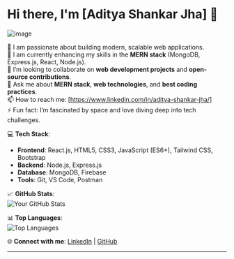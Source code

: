 # Hi there, I'm [Aditya Shankar Jha] 👋

![image](https://github.com/user-attachments/assets/b1a32c17-beb1-445e-a177-2f7c5ea8e245)


🔭 I am passionate about building modern, scalable web applications.  
🌱 I am currently enhancing my skills in the **MERN stack** (MongoDB, Express.js, React, Node.js).  
👯 I’m looking to collaborate on **web development projects** and **open-source contributions**.  
💬 Ask me about **MERN stack**, **web technologies**, and **best coding practices**.  
📫 How to reach me: [https://www.linkedin.com/in/aditya-shankar-jha/]  
⚡ Fun fact: I’m fascinated by space and love diving deep into tech challenges.  

💻 **Tech Stack**:  
- **Frontend**: React.js, HTML5, CSS3, JavaScript (ES6+), Tailwind CSS, Bootstrap  
- **Backend**: Node.js, Express.js  
- **Database**: MongoDB, Firebase  
- **Tools**: Git, VS Code, Postman  

📈 **GitHub Stats**:  
![Your GitHub Stats](https://github-readme-stats.vercel.app/api?username=jhashankaraditya&show_icons=true&theme=radical)

📊 **Top Languages**:  
![Top Languages](https://github-readme-stats.vercel.app/api/top-langs/?username=jhashankaraditya&layout=compact&theme=radical)

🌐 **Connect with me**: [LinkedIn](https://www.linkedin.com/in/aditya-shankar-jha/) | [GitHub](https://github.com/jhashankaraditya)  

---
